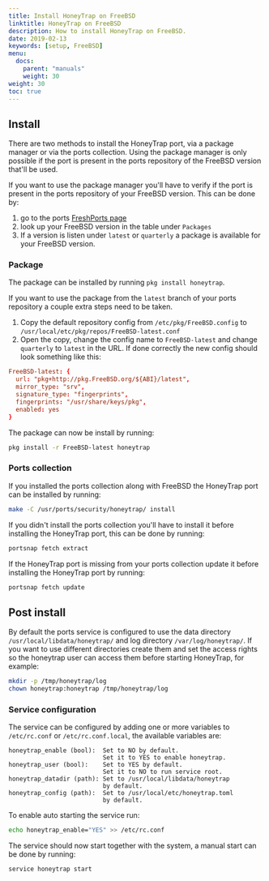 ```yaml
---
title: Install HoneyTrap on FreeBSD
linktitle: HoneyTrap on FreeBSD
description: How to install HoneyTrap on FreeBSD.
date: 2019-02-13
keywords: [setup, FreeBSD]
menu:
  docs:
    parent: "manuals"
    weight: 30
weight: 30
toc: true
---
```


## Install

There are two methods to install the HoneyTrap port, via a package manager or via the ports collection. Using the package manager is only possible if the port is present in the ports repository of the FreeBSD version that'll be used.

If you want to use the package manager you'll have to verify if the port is present in the ports repository of your FreeBSD version. This can be done by:

1. go to the ports [FreshPorts page](https://www.freshports.org/security/honeytrap/)
2. look up your FreeBSD version in the table under `Packages`
3. If a version is listen under `latest` or `quarterly` a package is available for your FreeBSD version.

### Package

The package can be installed by running `pkg install honeytrap`.

If you want to use the package from the `latest` branch of your ports repository a couple extra steps need to be taken.

1. Copy the default repository config from `/etc/pkg/FreeBSD.config` to `/usr/local/etc/pkg/repos/FreeBSD-latest.conf`
2. Open the copy, change the config name to `FreeBSD-latest` and change `quarterly` to `latest` in the URL.
If done correctly the new config should look something like this:

```conf
FreeBSD-latest: {
  url: "pkg+http://pkg.FreeBSD.org/${ABI}/latest",
  mirror_type: "srv",
  signature_type: "fingerprints",
  fingerprints: "/usr/share/keys/pkg",
  enabled: yes
}
```

The package can now be install by running:

```bash
pkg install -r FreeBSD-latest honeytrap
```

### Ports collection

If you installed the ports collection along with FreeBSD the HoneyTrap port can be installed by running:

```bash
make -C /usr/ports/security/honeytrap/ install
```

If you didn't install the ports collection you'll have to install it before installing the HoneyTrap port, this can be done by running:

```bash
portsnap fetch extract
```

If the HoneyTrap port is missing from your ports collection update it before installing the HoneyTrap port by running:

```bash
portsnap fetch update
```

## Post install

By default the ports service is configured to use the data directory `/usr/local/libdata/honeytrap/` and log directory `/var/log/honeytrap/`. If you want to use different directories create them and set the access rights so the honeytrap user can access them before starting HoneyTrap, for example:

```bash
mkdir -p /tmp/honeytrap/log
chown honeytrap:honeytrap /tmp/honeytrap/log
```

### Service configuration

The service can be configured by adding one or more variables to `/etc/rc.conf` or `/etc/rc.conf.local`, the available variables are:

```
honeytrap_enable (bool):  Set to NO by default.
                          Set it to YES to enable honeytrap.
honeytrap_user (bool):    Set to YES by default.
                          Set it to NO to run service root.
honeytrap_datadir (path): Set to /usr/local/libdata/honeytrap
                          by default.
honeytrap_config (path):  Set to /usr/local/etc/honeytrap.toml
                          by default.
```

To enable auto starting the service run:

```bash
echo honeytrap_enable="YES" >> /etc/rc.conf
```

The service should now start together with the system, a manual start can be done by running:

```bash
service honeytrap start
```
